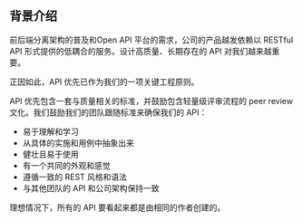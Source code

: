 ## 背景介绍

前后端分离架构的普及和Open API 平台的需求，公司的产品越发依赖以 RESTful API 形式提供的低耦合的服务。设计高质量、长期存在的 API 对我们越来越重要。 

正因如此，API 优先已作为我们的一项关键工程原则。

API 优先包含一套与质量相关的标准，并鼓励包含轻量级评审流程的 peer review 文化。我们鼓励我们的团队跟随标准来确保我们的 API：

- 易于理解和学习
- 从具体的实施和用例中抽象出来
- 健壮且易于使用
- 有一个共同的外观和感觉
- 遵循一致的 REST 风格和语法
- 与其他团队的 API 和公司架构保持一致

理想情况下，所有的 API 要看起来都是由相同的作者创建的。







